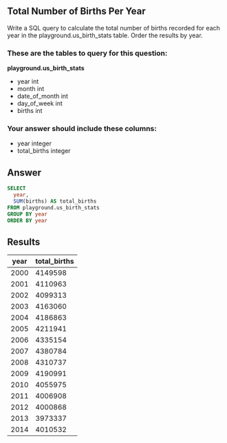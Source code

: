 ## Total Number of Births Per Year
 
Write a SQL query to calculate the total number of births recorded for each year in the playground.us_birth_stats table. Order the results by year.

### These are the tables to query for this question:
**playground.us_birth_stats**
- year int
- month int
- date_of_month int
- day_of_week int
- births int
### Your answer should include these columns:
- year integer
- total_births integer

## Answer
```sql
SELECT
  year,
  SUM(births) AS total_births
FROM playground.us_birth_stats
GROUP BY year
ORDER BY year
```

## Results
| year | total_births |
|------|--------------|
| 2000 | 4149598      |
| 2001 | 4110963      |
| 2002 | 4099313      |
| 2003 | 4163060      |
| 2004 | 4186863      |
| 2005 | 4211941      |
| 2006 | 4335154      |
| 2007 | 4380784      |
| 2008 | 4310737      |
| 2009 | 4190991      |
| 2010 | 4055975      |
| 2011 | 4006908      |
| 2012 | 4000868      |
| 2013 | 3973337      |
| 2014 | 4010532      |